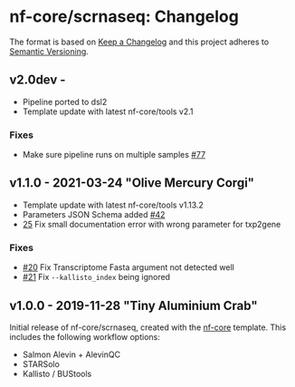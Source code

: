 # nf-core/scrnaseq: Changelog

The format is based on [Keep a Changelog](https://keepachangelog.com/en/1.0.0/)
and this project adheres to [Semantic Versioning](https://semver.org/spec/v2.0.0.html).

## v2.0dev -

-   Pipeline ported to dsl2
-   Template update with latest nf-core/tools v2.1

### Fixes

-   Make sure pipeline runs on multiple samples [#77](https://github.com/nf-core/scrnaseq/pull/77)

## v1.1.0 - 2021-03-24 "Olive Mercury Corgi"

-   Template update with latest nf-core/tools v1.13.2
-   Parameters JSON Schema added [#42](https://github.com/nf-core/scrnaseq/issues/42)
-   [25](https://github.com/nf-core/scrnaseq/issues/25) Fix small documentation error with wrong parameter for txp2gene

### Fixes

-   [#20](https://github.com/nf-core/scrnaseq/issues/20) Fix Transcriptome Fasta argument not detected well
-   [#21](https://github.com/nf-core/scrnaseq/issues/21) Fix `--kallisto_index` being ignored

## v1.0.0 - 2019-11-28 "Tiny Aluminium Crab"

Initial release of nf-core/scrnaseq, created with the [nf-core](http://nf-co.re/) template.
This includes the following workflow options:

-   Salmon Alevin + AlevinQC
-   STARSolo
-   Kallisto / BUStools
